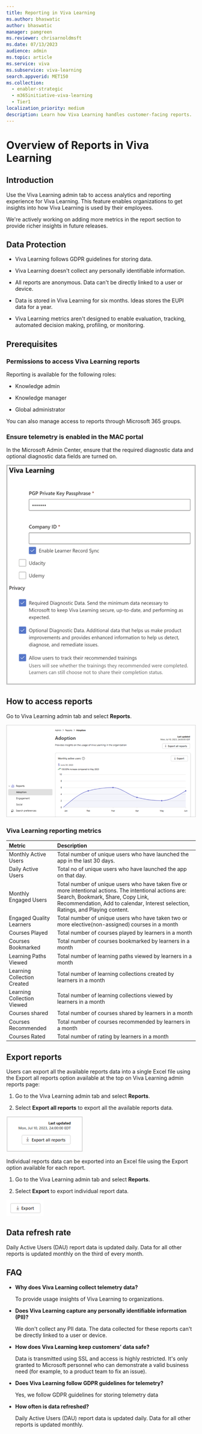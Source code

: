 ```yaml
---
title: Reporting in Viva Learning
ms.author: bhaswatic
author: bhaswatic
manager: pamgreen
ms.reviewer: chrisarnoldmsft
ms.date: 07/13/2023
audience: admin
ms.topic: article
ms.service: viva
ms.subservice: viva-learning
search.appverid: MET150
ms.collection:
  - enabler-strategic
  - m365initiative-viva-learning
  - Tier1
localization_priority: medium
description: Learn how Viva Learning handles customer-facing reports.
---
```


# Overview of Reports in Viva Learning

## Introduction

Use the Viva Learning admin tab to access analytics and reporting experience for Viva Learning. 
This feature enables organizations to get insights into how Viva Learning is used by their employees.

 We're actively working on adding more metrics in the report section to provide richer insights in future releases.

## Data Protection

- Viva Learning follows GDPR guidelines for storing data.

- Viva Learning doesn't collect any personally identifiable information. 

-  All reports are anonymous. Data can't be directly linked to a user or device.  

- Data is stored in Viva Learning for six months. Ideas stores the EUPI data for a year.  

- Viva Learning metrics aren't designed to enable evaluation, tracking, automated decision making, profiling, or monitoring.

## Prerequisites

### Permissions to access Viva Learning reports  

Reporting is available for the following roles:

- Knowledge admin

- Knowledge manager  

- Global administrator

You can also manage access to reports through Microsoft 365 groups.  

### Ensure telemetry is enabled in the MAC portal  

In the Microsoft Admin Center, ensure that the required diagnostic data and optional diagnostic data fields are turned on. 

![Checked boxes in the MAC settings with Learning Record Sync and Diagnostics data options enabled](../media/learning/reports-telemetry-enabled-mac.png)

## How to access reports 

Go to Viva Learning admin tab and select **Reports**.  

![The adoption view report indicating monthly active users and growth rate of adoption](../media/learning/reports-adoption.png)

### Viva Learning reporting metrics 

| Metric | Description 
|:-----|:----- |
| Monthly Active Users | Total number of unique users who have launched the app in the last 30 days. |
| Daily Active Users | Total no of unique users who have launched the app on that day. |
| Monthly Engaged Users | Total number of unique users who have taken five or more intentional actions. The intentional actions are: Search, Bookmark, Share, Copy Link, Recommendation, Add to calendar, Interest selection, Ratings, and Playing content. | 
|Engaged Quality Learners | Total number of unique users who have taken two or more elective(non-assigned) courses in a month | 
| Courses Played | Total number of courses played by learners in a month | 
| Courses Bookmarked | Total number of courses bookmarked by learners in a month |
| Learning Paths Viewed | Total number of learning paths viewed by learners in a month |
| Learning Collection Created | Total number of learning collections created by learners in a month |
| Learning Collection Viewed | Total number of learning collections viewed by learners in a month |
|Courses shared | Total number of courses shared by learners in a month |
| Courses Recommended | Total number of courses recommended by learners in a month |
| Courses Rated | Total number of rating by learners in a month |

## Export reports 

Users can export all the available reports data into a single Excel file using the Export all reports option available at the top on Viva Learning admin reports page:

1. Go to the Viva Learning admin tab and select **Reports**. 

2. Select **Export all reports** to export all the available reports data.

![The option to export all reports](../media/learning/reports-export-all.png)

Individual reports data can be exported into an Excel file using the Export option available for each report. 

1. Go to the Viva Learning admin tab and select **Reports**. 

2. Select **Export** to export individual report data.

![The option to export individual report](../media/learning/reports-export-individual.png)
    
## Data refresh rate 

Daily Active Users (DAU) report data is updated daily. 
Data for all other reports is updated monthly on the third of every month. 

## FAQ 


- **Why does Viva Learning collect telemetry data?**

    To provide usage insights of Viva Learning to organizations. 

- **Does Viva Learning capture any personally identifiable information (PII)?** 

    We don't collect any PII data. The data collected for these reports can't be directly linked to a user or device.

- **How does Viva Learning keep customers’ data safe?**  

    Data is transmitted using SSL and access is highly restricted. It's only granted to Microsoft personnel who can demonstrate a valid business need (for example, to a product team to fix an issue).  

- **Does Viva Learning follow GDPR guidelines for telemetry?** 

    Yes, we follow GDPR guidelines for storing telemetry data   

- **How often is data refreshed?** 

    Daily Active Users (DAU) report data is updated daily. 
    Data for all other reports is updated monthly.

